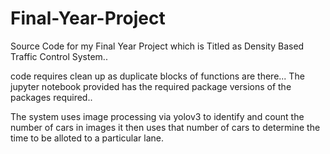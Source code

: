 # Final-Year-Project
Source Code for my Final Year Project which is Titled as Density Based Traffic Control System..

code requires clean up as duplicate blocks of functions are there... 
The jupyter notebook provided has the required package versions of the packages required..

The system uses image processing via yolov3 to identify and count the number of cars in images
it then uses that number of cars to determine the time to be alloted to a particular lane.
